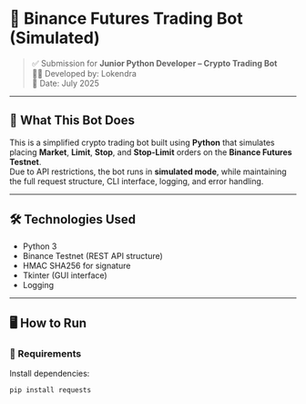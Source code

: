 # 💼 Binance Futures Trading Bot (Simulated)

> ✅ Submission for **Junior Python Developer – Crypto Trading Bot**  
> 👨‍💻 Developed by: Lokendra  
> 📅 Date: July 2025  

---

## 📌 What This Bot Does

This is a simplified crypto trading bot built using **Python** that simulates placing **Market**, **Limit**, **Stop**, and **Stop-Limit** orders on the **Binance Futures Testnet**.  
Due to API restrictions, the bot runs in **simulated mode**, while maintaining the full request structure, CLI interface, logging, and error handling.

---

## 🛠️ Technologies Used

- Python 3
- Binance Testnet (REST API structure)
- HMAC SHA256 for signature
- Tkinter (GUI interface)
- Logging

---

## 🖥️ How to Run

### 📌 Requirements

Install dependencies:
```bash
pip install requests

